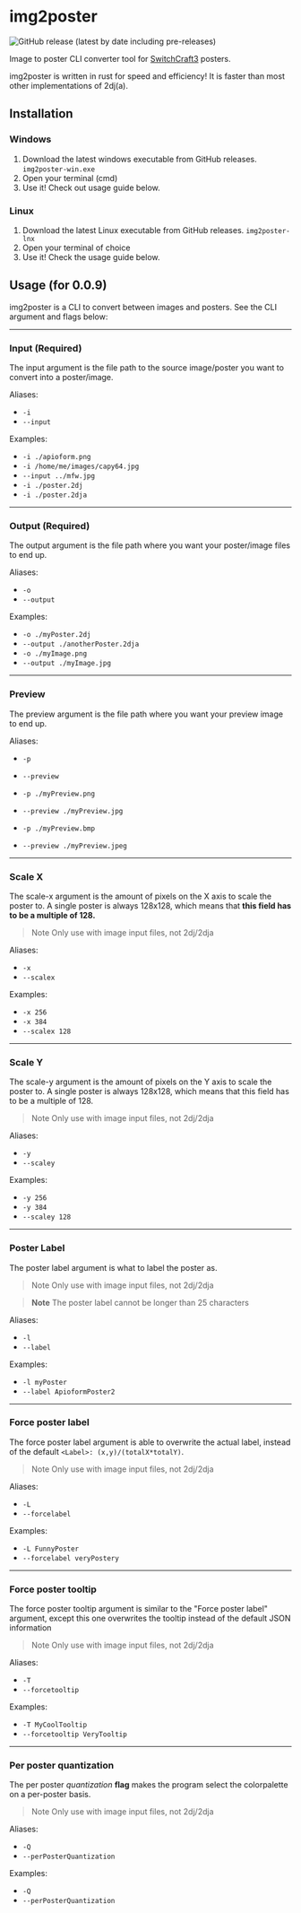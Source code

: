 # img2poster

![GitHub release (latest by date including pre-releases)](https://img.shields.io/github/v/release/PatriikPlays/img2poster?include_prereleases&label=Latest%20release&style=flat-square)

Image to poster CLI converter tool for [SwitchCraft3](https://sc3.io) posters.

img2poster is written in rust for speed and efficiency! It is faster than most other implementations of 2dj(a).

## Installation

### Windows

1. Download the latest windows executable from GitHub releases. `img2poster-win.exe`
2. Open your terminal (cmd)
3. Use it! Check out usage guide below.

### Linux

1. Download the latest Linux executable from GitHub releases. `img2poster-lnx`
2. Open your terminal of choice
3. Use it! Check the usage guide below.

## Usage (for 0.0.9)

img2poster is a CLI to convert between images and posters. See the CLI argument and flags below:

---
### Input **(Required)**

The input argument is the file path to the source image/poster you want to convert into a poster/image.

Aliases:

* `-i`
* `--input`

Examples:

* `-i ./apioform.png`
* `-i /home/me/images/capy64.jpg`
* `--input ../mfw.jpg`
* `-i ./poster.2dj`
* `-i ./poster.2dja`

---
### Output **(Required)**

The output argument is the file path where you want your poster/image files to end up.

Aliases:

* `-o`
* `--output`

Examples:

* `-o ./myPoster.2dj`
* `--output ./anotherPoster.2dja`
* `-o ./myImage.png`
* `--output ./myImage.jpg`

---
### Preview

The preview argument is the file path where you want your preview image to end up.

Aliases:
* `-p`
* `--preview`

* `-p ./myPreview.png`
* `--preview ./myPreview.jpg`
* `-p ./myPreview.bmp`
* `--preview ./myPreview.jpeg`

---
### Scale X

The scale-x argument is the amount of pixels on the X axis to scale the poster to. A single poster is always 128x128, which means that **this field has to be a multiple of 128.**

> Note
> Only use with image input files, not 2dj/2dja

Aliases:

* `-x`
* `--scalex`

Examples:

* `-x 256`
* `-x 384`
* `--scalex 128`

---
### Scale Y

The scale-y argument is the amount of pixels on the Y axis to scale the poster to. A single poster is always 128x128, which means that this field has to be a multiple of 128.

> Note
> Only use with image input files, not 2dj/2dja

Aliases:

* `-y`
* `--scaley`

Examples:

* `-y 256`
* `-y 384`
* `--scaley 128`

---
### Poster Label

The poster label argument is what to label the poster as.

> Note
> Only use with image input files, not 2dj/2dja

> **Note**
> The poster label cannot be longer than 25 characters

Aliases:

* `-l`
* `--label`

Examples:

* `-l myPoster`
* `--label ApioformPoster2`

---
### Force poster label

The force poster label argument is able to overwrite the actual label, instead of the default `<Label>: (x,y)/(totalX*totalY)`.

> Note
> Only use with image input files, not 2dj/2dja

Aliases:

* `-L`
* `--forcelabel`

Examples:

* `-L FunnyPoster`
* `--forcelabel veryPostery`

---
### Force poster tooltip

The force poster tooltip argument is similar to the "Force poster label" argument, except this one overwrites the tooltip instead of the default JSON information

> Note
> Only use with image input files, not 2dj/2dja

Aliases:

* `-T`
* `--forcetooltip`

Examples:

* `-T MyCoolTooltip`
* `--forcetooltip VeryTooltip`

---
### Per poster quantization

The per poster *quantization* **flag** makes the program select the colorpalette on a per-poster basis.

> Note
> Only use with image input files, not 2dj/2dja

Aliases:

* `-Q`
* `--perPosterQuantization`

Examples:

* `-Q`
* `--perPosterQuantization`
